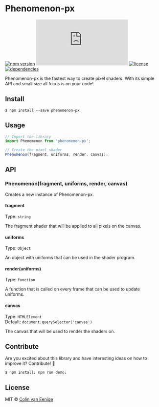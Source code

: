 
# Phenomenon-px

[![npm version](https://img.shields.io/npm/v/phenomenon-px.svg)](https://www.npmjs.com/package/phenomenon-px)
[![gzip size](http://img.badgesize.io/https://unpkg.com/phenomenon-px/dist/phenomenon.es.js?compression=gzip)](https://unpkg.com/phenomenon-px)
[![license](https://img.shields.io/npm/l/phenomenon-px.svg)](https://github.com/vaneenige/phenomenon-px/blob/master/LICENSE)
[![dependencies](https://img.shields.io/badge/dependencies-none-ff69b4.svg)](https://github.com/vaneenige/phenomenon-px/blob/master/package.json)


Phenomenon-px is the fastest way to create pixel shaders. With its simple API and small size all focus is on your code!

## Install

```
$ npm install --save phenomenon-px
```

## Usage

```js
// Import the library
import Phenomenon from 'phenomenon-px';

// Create the pixel shader
Phenomenon(fragment, uniforms, render, canvas);
```

## API

### Phenomenon(fragment, uniforms, render, canvas)

Creates a new instance of Phenomenon-px.

#### fragment
Type: `string` <br/>

The fragment shader that will be applied to all pixels on the canvas.

#### uniforms
Type: `Object`<br/>

An object with uniforms that can be used in the shader program.

#### render(uniforms)
Type: `function`<br/>

A function that is called on every frame that can be used to update uniforms.

#### canvas
Type: `HTMLElement` <br/>
Default: `document.querySelector('canvas')` <br/>

The canvas that will be used to render the shaders on.

## Contribute

Are you excited about this library and have interesting ideas on how to improve it? Contribute! 🙌

```
$ npm install; npm run demo;
```

## License

MIT © <a href="https://use-the-platform.com">Colin van Eenige</a>
